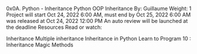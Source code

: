0x0A. Python - Inheritance
Python OOP Inheritance
By: Guillaume Weight: 1 Project will start Oct 24, 2022 6:00 AM, must end by Oct 25, 2022 6:00 AM was released at Oct 24, 2022 12:00 PM An auto review will be launched at the deadline Resources Read or watch:

Inheritance
Multiple inheritance Inheritance in Python Learn to Program 10 : Inheritance Magic Methods
